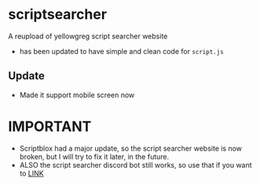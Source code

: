 # scriptsearcher
A reupload of yellowgreg script searcher website 
- has been updated to have simple and clean code for `script.js`

## Update
- Made it support mobile screen now


# IMPORTANT
- Scriptblox had a major update, so the script searcher website is now broken, but I will try to fix it later, in the future.
- ALSO the script searcher discord bot still works, so use that if you want to [LINK](https://github.com/AdvanceFTeam/Script_Searcher_Discord_Bot)
